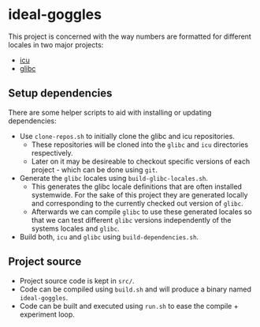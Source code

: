 ideal-goggles
===

This project is concerned with the way numbers are formatted for different locales in two major projects:

* [icu](https://github.com/unicode-org/icu)
* [glibc](https://www.gnu.org/software/libc/libc.html)

Setup dependencies
---

There are some helper scripts to aid with installing or updating dependencies:

* Use `clone-repos.sh` to initially clone the glibc and icu repositories.
  * These repositories will be cloned into the `glibc` and `icu` directories respectively.
  * Later on it may be desireable to checkout specific versions of each project - which can be done using `git`.
* Generate the `glibc` locales using `build-glibc-locales.sh`.
  * This generates the glibc locale definitions that are often installed systemwide. For the sake of this project they are generated locally and corresponding to the currently checked out version of `glibc`.
  * Afterwards we can compile `glibc` to use these generated locales so that we can test different `glibc` versions independently of the systems locales and `glibc`.
* Build both, `icu` and `glibc` using `build-dependencies.sh`.

Project source
---

* Project source code is kept in `src/`.
* Code can be compiled using `build.sh` and will produce a binary named `ideal-goggles`.
* Code can be built and executed using `run.sh` to ease the compile + experiment loop.
